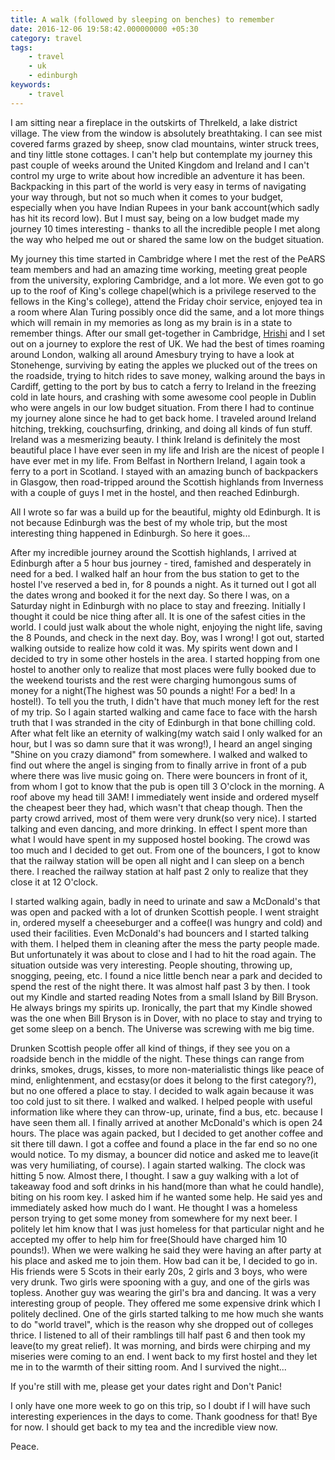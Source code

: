 ```yaml
---
title: A walk (followed by sleeping on benches) to remember
date: 2016-12-06 19:58:42.000000000 +05:30
category: travel
tags:
    - travel
    - uk
    - edinburgh
keywords:
    - travel
---
```



I am sitting near a fireplace in the outskirts of Threlkeld, a lake
district village. The view from the window is absolutely breathtaking. I
can see mist covered farms grazed by sheep, snow clad mountains, winter
struck trees, and tiny little stone cottages. I can't help but
contemplate my journey this past couple of weeks around the United
Kingdom and Ireland and I can't control my urge to write about how
incredible an adventure it has been. Backpacking in this part of the
world is very easy in terms of navigating your way through, but not so
much when it comes to your budget, especially when you have Indian
Rupees in your bank account(which sadly has hit its record low). But I
must say, being on a low budget made my journey 10 times interesting -
thanks to all the incredible people I met along the way who helped me
out or shared the same low on the budget situation.


My journey this time started in Cambridge where I met the rest of the
PeARS team members and had an amazing time working, meeting great people
from the university, exploring Cambridge, and a lot more. We even got to
go up to the roof of King's college chapel(which is a privilege reserved
to the fellows in the King's college), attend the Friday choir service,
enjoyed tea in a room where Alan Turing possibly once did the same, and a
lot more things which will remain in my memories as long as my brain is
in a state to remember things. After our small get-together in
Cambridge, <a href="http://stultus.in">Hrishi</a> and I set out on a
journey to explore the rest of UK. We had the best of times roaming
around London, walking all around Amesbury trying to have a look at
Stonehenge, surviving by eating the apples we plucked out of the trees
on the roadside, trying to hitch rides to save money, walking around the
bays in Cardiff, getting to the port by bus to catch a ferry to Ireland in
the freezing cold in late hours, and crashing with some awesome cool people
in Dublin who were angels in our low budget situation. From there I had
to continue my journey alone since he had to get back home. I traveled around
Ireland hitching, trekking, couchsurfing, drinking, and doing all kinds of
fun stuff. Ireland was a mesmerizing beauty. I think Ireland is
definitely the most beautiful place I have ever seen in my life and
Irish are the nicest of people I have ever met in my life. From Belfast
in Northern Ireland, I again took a ferry to a port in Scotland. I
stayed with an amazing bunch of backpackers in Glasgow, then road-tripped
around the Scottish highlands from Inverness with a couple of guys I met
in the hostel, and then reached Edinburgh.


All I wrote so far was a build up for the beautiful, mighty old
Edinburgh. It is not because Edinburgh was the best of my whole trip,
but the most interesting thing happened in Edinburgh. So here it
goes...

After my incredible journey around the Scottish highlands, I arrived at
Edinburgh after a 5 hour bus journey - tired, famished and desperately in
need for a bed. I walked half an hour from the bus station to get to the
hostel I've reserved a bed in, for 8 pounds a night. As it turned out I
got all the dates wrong and booked it for the next day. So there I was,
on a Saturday night in Edinburgh with no place to stay and freezing.
Initially I thought it could be  nice thing after all. It is one of the
safest cities in the world. I could just walk about the whole night,
enjoying the night life, saving the 8 Pounds, and check in the next day.
Boy, was I wrong! I got out, started walking outside to realize how cold it was.
My spirits went down and I decided to try in some other hostels in the
area. I started hopping from one hostel to another only to realize that
most places were fully booked due to the weekend tourists and the rest
were charging humongous sums of money for a night(The highest was 50
pounds a night! For a bed! In a hostel!). To tell you the truth, I
didn't have that much money left for the rest of my trip. So I
again started walking and came face to face with the harsh truth that I
was stranded in the city of Edinburgh in that bone chilling cold. After
what felt like an eternity of walking(my watch said I only walked for an
hour, but I was so damn sure that it was wrong!), I heard an angel
singing "Shine on you crazy diamond" from somewhere. I walked and walked to
find out where the angel is singing from to finally arrive in front of a
pub where there was live music going on. There were bouncers in front of
it, from whom I got to know that the pub is open till 3 O'clock in the
morning. A roof above my head till 3AM! I immediately went inside and
ordered myself the cheapest beer they had, which wasn't that cheap
though. Then the party crowd arrived, most of them were very drunk(so
very nice). I started talking and even dancing, and more drinking. In effect
I spent more than what I would have spent in my supposed hostel booking.
The crowd was too much and I decided to get out. From one of the
bouncers, I got to know that the railway station will be open all night
and I can sleep on a bench there. I reached the railway station at half
past 2 only to realize that they close it at 12 O'clock.

I started walking again, badly in need to urinate and saw a McDonald's
that was open and packed with a lot of drunken Scottish people. I went
straight in, ordered myself a cheeseburger and a coffee(I was hungry and
cold) and used their facilities. Even McDonald's had bouncers and I
started talking with them. I helped them in cleaning after the mess the party
people made. But unfortunately it was about to close and I had to hit
the road again. The situation outside was very interesting. People
shouting, throwing up, snogging, peeing, etc. I found a nice little bench
near a park and decided to spend the rest of the night there. It was
almost half past 3 by then. I took out my Kindle and started reading
Notes from a small Island by Bill Bryson. He always brings my spirits
up. Ironically, the part that my Kindle showed was the one when Bill
Bryson is in Dover, with no place to stay and trying to get some sleep
on a bench. The Universe was screwing with me big time.

Drunken Scottish people offer all kind of things, if they see you on a
roadside bench in the middle of the night. These things can range from
drinks, smokes, drugs, kisses, to more non-materialistic things like
peace of mind, enlightenment, and ecstasy(or does it belong to the first
category?), but no one offered a place to stay. I decided to walk again
because it was too cold just to sit there. I walked and walked. I helped
people with useful information like where they can throw-up, urinate,
find a bus, etc. because I have seen them all. I finally arrived at
another McDonald's which is open 24 hours. The place was again packed,
but I decided to get another coffee and sit there till dawn. I got a
coffee and found a place in the far end so no one would notice. To my
dismay, a bouncer did notice and asked me to leave(it was very
humiliating, of course). I again started walking. The clock was hitting
5 now. Almost there, I thought. I saw a guy walking with a lot of
takeaway food and soft drinks in his hand(more than what he could handle), biting on his
room key. I asked him if he wanted some help. He said yes and immediately
asked how much do I want. He thought I was a homeless person trying to
get some money from somewhere for my next beer. I politely let him know
that I was just homeless for that particular night and he accepted my
offer to help him for free(Should have charged him 10 pounds!). When we
were walking he said they were having an after party at his place and
asked me to join them. How bad can it be, I decided to go in. His
friends were 5 Scots in their early 20s, 2 girls and 3 boys, who were very drunk.
Two girls were spooning with a guy, and one of the girls was topless.
Another guy was wearing the girl's bra and dancing. It was a very
interesting group of people. They offered me some expensive drink which
I politely declined. One of the girls started talking to me how much
she wants to do "world travel", which is the reason why she dropped out
of colleges thrice. I listened to all of their ramblings till half past 6 and
then took my leave(to my great relief). It was morning, and birds were
chirping and my miseries were coming to an end. I went back to my first
hostel and they let me in to the warmth of their sitting room. And I
survived the night...


If you're still with me, please get your dates right and Don't Panic!


I only have one more week to go on this trip, so I doubt if I will have such
interesting experiences in the days to come. Thank goodness for that!
Bye for now. I should get back to my tea and the incredible view now.


Peace.
